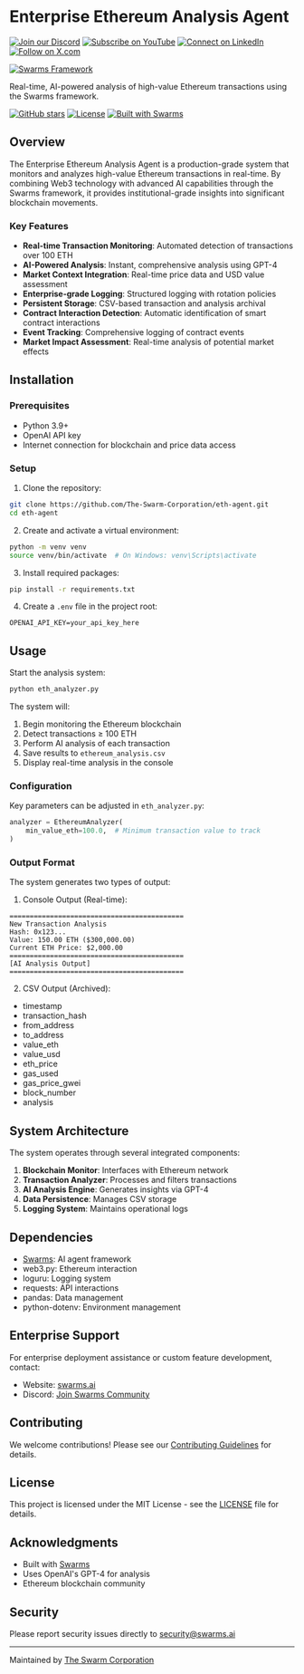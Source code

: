 
# Enterprise Ethereum Analysis Agent


[![Join our Discord](https://img.shields.io/badge/Discord-Join%20our%20server-5865F2?style=for-the-badge&logo=discord&logoColor=white)](https://discord.gg/agora-999382051935506503) [![Subscribe on YouTube](https://img.shields.io/badge/YouTube-Subscribe-red?style=for-the-badge&logo=youtube&logoColor=white)](https://www.youtube.com/@kyegomez3242) [![Connect on LinkedIn](https://img.shields.io/badge/LinkedIn-Connect-blue?style=for-the-badge&logo=linkedin&logoColor=white)](https://www.linkedin.com/in/kye-g-38759a207/) [![Follow on X.com](https://img.shields.io/badge/X.com-Follow-1DA1F2?style=for-the-badge&logo=x&logoColor=white)](https://x.com/kyegomezb)


[![Swarms Framework](https://img.shields.io/badge/Built%20with-Swarms-blue)](https://github.com/kyegomez/swarms)


Real-time, AI-powered analysis of high-value Ethereum transactions using the Swarms framework.

[![GitHub stars](https://img.shields.io/github/stars/The-Swarm-Corporation/eth-agent)](https://github.com/The-Swarm-Corporation/eth-agent/stargazers)
[![License](https://img.shields.io/badge/license-MIT-blue.svg)](LICENSE)
[![Built with Swarms](https://img.shields.io/badge/built%20with-Swarms-orange.svg)](https://github.com/kyegomez/swarms)

## Overview

The Enterprise Ethereum Analysis Agent is a production-grade system that monitors and analyzes high-value Ethereum transactions in real-time. By combining Web3 technology with advanced AI capabilities through the Swarms framework, it provides institutional-grade insights into significant blockchain movements.

### Key Features

- **Real-time Transaction Monitoring**: Automated detection of transactions over 100 ETH
- **AI-Powered Analysis**: Instant, comprehensive analysis using GPT-4
- **Market Context Integration**: Real-time price data and USD value assessment
- **Enterprise-grade Logging**: Structured logging with rotation policies
- **Persistent Storage**: CSV-based transaction and analysis archival
- **Contract Interaction Detection**: Automatic identification of smart contract interactions
- **Event Tracking**: Comprehensive logging of contract events
- **Market Impact Assessment**: Real-time analysis of potential market effects

## Installation

### Prerequisites

- Python 3.9+
- OpenAI API key
- Internet connection for blockchain and price data access

### Setup

1. Clone the repository:
```bash
git clone https://github.com/The-Swarm-Corporation/eth-agent.git
cd eth-agent
```

2. Create and activate a virtual environment:
```bash
python -m venv venv
source venv/bin/activate  # On Windows: venv\Scripts\activate
```

3. Install required packages:
```bash
pip install -r requirements.txt
```

4. Create a `.env` file in the project root:
```env
OPENAI_API_KEY=your_api_key_here
```

## Usage

Start the analysis system:

```bash
python eth_analyzer.py
```

The system will:
1. Begin monitoring the Ethereum blockchain
2. Detect transactions ≥ 100 ETH
3. Perform AI analysis of each transaction
4. Save results to `ethereum_analysis.csv`
5. Display real-time analysis in the console

### Configuration

Key parameters can be adjusted in `eth_analyzer.py`:

```python
analyzer = EthereumAnalyzer(
    min_value_eth=100.0,  # Minimum transaction value to track
)
```

### Output Format

The system generates two types of output:

1. Console Output (Real-time):
```
===========================================
New Transaction Analysis
Hash: 0x123...
Value: 150.00 ETH ($300,000.00)
Current ETH Price: $2,000.00
===========================================
[AI Analysis Output]
===========================================
```

2. CSV Output (Archived):
- timestamp
- transaction_hash
- from_address
- to_address
- value_eth
- value_usd
- eth_price
- gas_used
- gas_price_gwei
- block_number
- analysis

## System Architecture

The system operates through several integrated components:

1. **Blockchain Monitor**: Interfaces with Ethereum network
2. **Transaction Analyzer**: Processes and filters transactions
3. **AI Analysis Engine**: Generates insights via GPT-4
4. **Data Persistence**: Manages CSV storage
5. **Logging System**: Maintains operational logs

## Dependencies

- [Swarms](https://github.com/kyegomez/swarms): AI agent framework
- web3.py: Ethereum interaction
- loguru: Logging system
- requests: API interactions
- pandas: Data management
- python-dotenv: Environment management

## Enterprise Support

For enterprise deployment assistance or custom feature development, contact:
- Website: [swarms.ai](https://swarms.ai)
- Discord: [Join Swarms Community](https://swarms.ai)

## Contributing

We welcome contributions! Please see our [Contributing Guidelines](CONTRIBUTING.md) for details.

## License

This project is licensed under the MIT License - see the [LICENSE](LICENSE) file for details.

## Acknowledgments

- Built with [Swarms](https://github.com/kyegomez/swarms)
- Uses OpenAI's GPT-4 for analysis
- Ethereum blockchain community

## Security

Please report security issues directly to security@swarms.ai

---
Maintained by [The Swarm Corporation](https://github.com/The-Swarm-Corporation)
